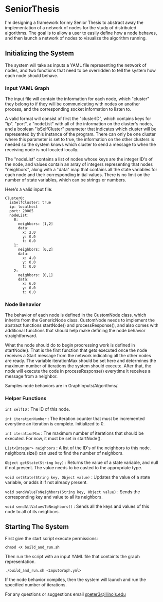# SeniorThesis

I'm designing a framework for my Senior Thesis to abstract away the implementation of a network of nodes for the study of distributed algorithms. The goal is to allow a user to easily define how a node behaves, and then launch a network of nodes to visualize the algorithm running.

## Initializing the System

The system will take as inputs a YAML file representing the network of nodes, and two functions that need to be overridden to tell the system how each node should behave.

### Input YAML Graph

The input file will contain the information for each node, which "cluster" they belong to if they will be communicating with nodes on another process, and the corresponding socket information to listen to.

A valid format will consist of first the "clusterID", which contains keys for "ip", "port", a "nodeList" with all of the information on the cluster's nodes, and a boolean "isSelfCluster" parameter that indicates which cluster will be represented by this instance of the program. There can only be one cluster where this parameter is set to true, the information on the other clusters is needed so the system knows which cluster to send a message to when the receiving node is not located locally.

The "nodeList" contains a list of nodes whose keys are the integer ID's of the node, and values contain an array of integers representing that nodes "neighbors", along with a "data" map that contains all the state variables for each node and their corresponding initial values. There is no limit on the number of state variables, which can be strings or numbers.

Here's a valid input file:

```
Cluster0:
  isSelfCluster: true
  ip: localhost
  port: 20005
  nodeList:
    0:
      neighbors: [1,2]
      data:
        x: 2.0
        y: 0.0
        t: 0.0
    1:
      neighbors: [0,2]
      data:
        x: 4.0
        y: 0.0
        t: 0.0
    2:
      neighbors: [0,1]
      data:
        x: 6.0
        y: 0.0
        t: 0.0
```

### Node Behavior

The behavior of each node is defined in the CustomNode class, which inherits from the GenericNode class. CustomNode needs to implement the abstract functions startNode() and processResponse(), and also comes with additional functions that should help make defining the node behavior straightforward.

What the node should do to begin procressing work is defined in startNode(). That is the first function that gets executed once the node receives a Start message from the network indicating all the other nodes are ready. The variable iterationMax should be set here and determines the maximum number of iterations the system should execute. After that, the node will execute the code in processResponse() everytime it receives a message from a neighbor.

Samples node behaviors are in GraphInputs/Algorithms/.

### Helper Functions

`int selfID` : The ID of this node.

`int iterationNumber` : The iteration counter that must be incremented everytime an iteration is complete. Initialized to 0.

`int iterationMax` : The maximum number of iterations that should be executed. For now, it must be set in startNode().

`List<Integer> neighbors` : A list of the ID's of the neighbors to this node. neighbors.size() can used to find the number of neighbors.

`Object getState(String key)` : Returns the value of a state variable, and null if not present. The value needs to be casted to the appropriate type.

`void setState(String key, Object value)` : Updates the value of a state variable, or adds it if not already present.

`void sendValueToNeighbors(String key, Object value)` : Sends the corresponding key and value to all its neighbors.

`void sendAllValuesToNeighbors()` : Sends all the keys and values of this node to all of its neighbors.


## Starting The System

First give the start script execute permissions:
  
    chmod +X build_and_run.sh
    
Then run the script with an input YAML file that containts the graph representation.

    ./build_and_run.sh <InputGraph.yml>

If the node behavior compiles, then the system will launch and run the specified number of iterations.




For any questions or suggestions email speter3@illinois.edu
